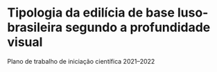 # Tipologia da edilícia de base luso-brasileira segundo a profundidade visual

Plano de trabalho de iniciação científica 2021–2022
